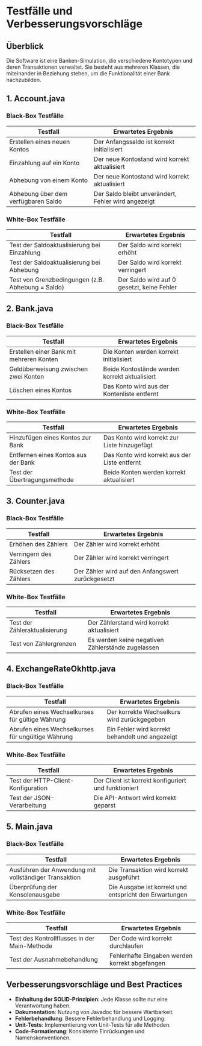 
# Testfälle und Verbesserungsvorschläge

## Überblick
Die Software ist eine Banken-Simulation, die verschiedene Kontotypen und deren Transaktionen verwaltet. Sie besteht aus mehreren Klassen, die miteinander in Beziehung stehen, um die Funktionalität einer Bank nachzubilden.



## 1. Account.java

### Black-Box Testfälle
| Testfall                                              | Erwartetes Ergebnis                                      |
|-------------------------------------------------------|----------------------------------------------------------|
| Erstellen eines neuen Kontos                          | Der Anfangssaldo ist korrekt initialisiert               |
| Einzahlung auf ein Konto                              | Der neue Kontostand wird korrekt aktualisiert            |
| Abhebung von einem Konto                              | Der neue Kontostand wird korrekt aktualisiert            |
| Abhebung über dem verfügbaren Saldo                   | Der Saldo bleibt unverändert, Fehler wird angezeigt      |

### White-Box Testfälle
| Testfall                                              | Erwartetes Ergebnis                                      |
|-------------------------------------------------------|----------------------------------------------------------|
| Test der Saldoaktualisierung bei Einzahlung           | Der Saldo wird korrekt erhöht                            |
| Test der Saldoaktualisierung bei Abhebung             | Der Saldo wird korrekt verringert                        |
| Test von Grenzbedingungen (z.B. Abhebung = Saldo)     | Der Saldo wird auf 0 gesetzt, keine Fehler               |

## 2. Bank.java

### Black-Box Testfälle
| Testfall                                              | Erwartetes Ergebnis                                      |
|-------------------------------------------------------|----------------------------------------------------------|
| Erstellen einer Bank mit mehreren Konten              | Die Konten werden korrekt initialisiert                  |
| Geldüberweisung zwischen zwei Konten                  | Beide Kontostände werden korrekt aktualisiert            |
| Löschen eines Kontos                                  | Das Konto wird aus der Kontenliste entfernt              |

### White-Box Testfälle
| Testfall                                              | Erwartetes Ergebnis                                      |
|-------------------------------------------------------|----------------------------------------------------------|
| Hinzufügen eines Kontos zur Bank                      | Das Konto wird korrekt zur Liste hinzugefügt             |
| Entfernen eines Kontos aus der Bank                   | Das Konto wird korrekt aus der Liste entfernt            |
| Test der Übertragungsmethode                          | Beide Konten werden korrekt aktualisiert                 |

## 3. Counter.java

### Black-Box Testfälle
| Testfall                                              | Erwartetes Ergebnis                                      |
|-------------------------------------------------------|----------------------------------------------------------|
| Erhöhen des Zählers                                   | Der Zähler wird korrekt erhöht                           |
| Verringern des Zählers                                | Der Zähler wird korrekt verringert                       |
| Rücksetzen des Zählers                                | Der Zähler wird auf den Anfangswert zurückgesetzt        |

### White-Box Testfälle
| Testfall                                              | Erwartetes Ergebnis                                      |
|-------------------------------------------------------|----------------------------------------------------------|
| Test der Zähleraktualisierung                         | Der Zählerstand wird korrekt aktualisiert                |
| Test von Zählergrenzen                                | Es werden keine negativen Zählerstände zugelassen        |

## 4. ExchangeRateOkhttp.java

### Black-Box Testfälle
| Testfall                                              | Erwartetes Ergebnis                                      |
|-------------------------------------------------------|----------------------------------------------------------|
| Abrufen eines Wechselkurses für gültige Währung       | Der korrekte Wechselkurs wird zurückgegeben              |
| Abrufen eines Wechselkurses für ungültige Währung     | Ein Fehler wird korrekt behandelt und angezeigt          |

### White-Box Testfälle
| Testfall                                              | Erwartetes Ergebnis                                      |
|-------------------------------------------------------|----------------------------------------------------------|
| Test der HTTP-Client-Konfiguration                    | Der Client ist korrekt konfiguriert und funktioniert      |
| Test der JSON-Verarbeitung                            | Die API-Antwort wird korrekt geparst                     |

## 5. Main.java

### Black-Box Testfälle
| Testfall                                              | Erwartetes Ergebnis                                      |
|-------------------------------------------------------|----------------------------------------------------------|
| Ausführen der Anwendung mit vollständiger Transaktion | Die Transaktion wird korrekt ausgeführt                  |
| Überprüfung der Konsolenausgabe                       | Die Ausgabe ist korrekt und entspricht den Erwartungen   |

### White-Box Testfälle
| Testfall                                              | Erwartetes Ergebnis                                      |
|-------------------------------------------------------|----------------------------------------------------------|
| Test des Kontrollflusses in der Main-Methode          | Der Code wird korrekt durchlaufen                        |
| Test der Ausnahmebehandlung                           | Fehlerhafte Eingaben werden korrekt abgefangen           |

## Verbesserungsvorschläge und Best Practices
- **Einhaltung der SOLID-Prinzipien**: Jede Klasse sollte nur eine Verantwortung haben.
- **Dokumentation**: Nutzung von Javadoc für bessere Wartbarkeit.
- **Fehlerbehandlung**: Bessere Fehlerbehandlung und Logging.
- **Unit-Tests**: Implementierung von Unit-Tests für alle Methoden.
- **Code-Formatierung**: Konsistente Einrückungen und Namenskonventionen.